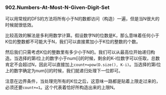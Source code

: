 ### 902.Numbers-At-Most-N-Given-Digit-Set

可以用常规的DFS的方法将所有小于N的数都访问（构造）一遍，但是当N很大的时候就很低效。

比较高效的解法是多利用数学计算。假设数字N的位数是K，那么意味着任何小于K位的整数都不可能大于N，我们可以直接累加小于K位的整数的个数。

然后我们只需考虑K位的整数里有多少小于N的。我们可以从最高位开始递归构造。当选择的第i位上的数字小于num[i]的时候，剩余的K-i位数字可以任取，总数肯定不会超过N，因此可以直接加上```count+=pow(D.size(), K-i)```。当选择的第i位上的数字确定为num[i]的时候，我们就递归处理下一位即可。

注意在边界条件，当处理完所有的K位之后，这意味一路都是贴着上限走过来的，必须还要```count+=1```。这个代表着恰好所构造出来的上限N。
